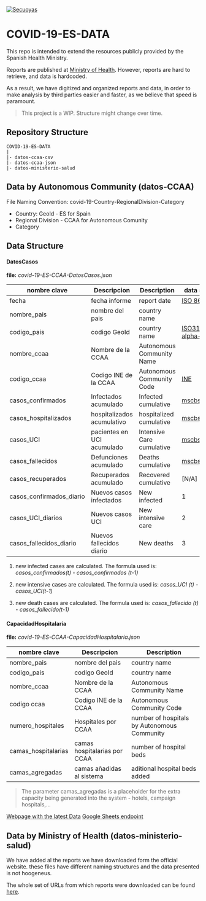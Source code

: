 <a href="https://coronavirus.secuoyas.com"><img src="https://coronavirus.secuoyas.com/img/COVID-19-ES-Cover.png" title="covid-19-es-cover" alt="Secuoyas"></a>

# COVID-19-ES-DATA

This repo is intended to extend the resources publicly provided by the Spanish Health Ministry.

Reports are published at [Ministry of Health](https://www.mscbs.gob.es/profesionales/saludPublica/ccayes/alertasActual/nCov-China/situacionActual.htm). However, reports are hard to retrieve, and data is hardcoded.

As a result, we have digitized and organized reports and data, in order to make analysis by third parties easier and faster, as we believe that speed is paramount. 



> This project is a WIP. Structure might change over time.



## Repository Structure

```
COVID-19-ES-DATA
|
|- datos-ccaa-csv
|- datos-ccaa-json
|- datos-ministerio-salud
```

## Data by Autonomous Community (datos-CCAA)

File Naming Convention: covid-19-Country-RegionalDivision-Category

+ Country: GeoId - ES for Spain
+ Regional Division - CCAA for Autonomous Comunity
+ Category



## Data Structure

#### DatosCasos

**file:** *covid-19-ES-CCAA-DatosCasos.json*

| nombre clave             | Descripcion                | Description               | data source                                                                                                             |
| ------------------------ | -------------------------- | ------------------------- | ----------------------------------------------------------------------------------------------------------------------- |
| fecha                    | fecha informe              | report date               | [ISO 8601](https://en.wikipedia.org/wiki/ISO_8601)                                                                      |
| nombre_pais              | nombre del pais            | country name              |
| codigo_pais              | codigo GeoId               | country name              | [ISO3166-1 alpha-2](https://en.wikipedia.org/wiki/ISO_3166-1_alpha-2#Officially_assigned_code_elements)                 |
| nombre_ccaa              | Nombre de la CCAA          | Autonomous Community Name |                                                                                                                         |
| codigo_ccaa              | Codigo INE de la CCAA      | Autonomous Community Code | [INE](https://www.ine.es/daco/daco42/codmun/cod_ccaa.htm)                                                               |
| casos_confirmados        | Infectados acumulado       | Infected cumulative       | [mscbs.gob.es](https://www.mscbs.gob.es/profesionales/saludPublica/ccayes/alertasActual/nCov-China/situacionActual.htm) |
| casos_hospitalizados     | hospitalizados acumulativo | hospitalized cumulative   | [mscbs.gob.es](https://www.mscbs.gob.es/profesionales/saludPublica/ccayes/alertasActual/nCov-China/situacionActual.htm) |
| casos_UCI                | pacientes en UCI acumulado | Intensive Care cumulative | [mscbs.gob.es](https://www.mscbs.gob.es/profesionales/saludPublica/ccayes/alertasActual/nCov-China/situacionActual.htm) |
| casos_fallecidos         | Defunciones acumulado      | Deaths cumulative         | [mscbs.gob.es](https://www.mscbs.gob.es/profesionales/saludPublica/ccayes/alertasActual/nCov-China/situacionActual.htm) |
| casos_recuperados        | Recuperados acumulado      | Recovered cumulative      | [N/A]                                                                                                                   |
| casos_confirmados_diario | Nuevos casos infectados    | New infected              | 1                                                                                                                       |
| casos_UCI_diarios        | Nuevos casos UCI           | New intensive care        | 2                                                                                                                       |
| casos_fallecidos_diario  | Nuevos fallecidos diario   | New deaths                | 3                                                                                                                       |



1. new infected cases are calculated. The formula used is:
  *casos_confirmados(t) - casos_confirmados (t-1)*

2. new intensive cases are calculated. The formula used is:
 *casos_UCI (t) - casos_UCI(t-1)*

3. new death cases are calculated. The formula used is:
*casos_fallecido (t) - casos_fallecido(t-1)*

#### CapacidadHospitalaria

**file:** *covid-19-ES-CCAA-CapacidadHospitalaria.json*

| nombre clave        | Descripcion                  | Description                                 |
| ------------------- | ---------------------------- | ------------------------------------------- |
| nombre_pais         | nombre del pais              | country name                                |
| codigo_pais         | codigo GeoId                 | country name                                |
| nombre_ccaa         | Nombre de la CCAA            | Autonomous Community Name                   |
| codigo ccaa         | Codigo INE de la CCAA        | Autonomous Community Code                   |
| numero_hospitales   | Hospitales por CCAA          | number of hospitals by Autonomous Community |
| camas_hospitalarias | camas hospitalarias por CCAA | number of hospital beds                     |
| camas_agregadas     | camas añadidas al sistema    | aditional hospital beds added               |

> The parameter camas_agregadas is a placeholder for the extra capacity being generated into the system - hotels, campaign hospitals,...


[Webpage with the latest Data](https://docs.google.com/spreadsheets/d/e/2PACX-1vTagwbioq624b3MaX3Je7Ip9rSvlE-P_N2Wja5iGTqHS4m-RUhqu3_N_4ma1hZzmyphI12jt0zub6GV/pubhtml?gid=1915535336&single=true)
[Google Sheets endpoint](https://spreadsheets.google.com/feeds/cells/1YwtJIYgwhmrriCdfyEBRCGrApFFFBEldSlCvbdBGwXg/3/public/full?alt=json)

## Data by Ministry of Health (datos-ministerio-salud)

We have added al the reports we have downloaded form the official website. these files have different naming structures and the data presented is not hoogeneus. 

The whole set of URLs from which reports were downloaded can be found [here](https://docs.google.com/spreadsheets/d/1lZNB6Hcdq9cbaZCZKvloJfdzicLzvdH6-1jGIL6uE5E/edit?usp=sharing).


